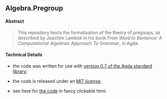 ## Algebra.Pregroup


#### Abstract

> This repository hosts the formalisation of the theory of pregoups,
> as described by Joachim Lambek in his book *From Word to Sentence: A
> Computational Algebraic Approach To Grammar*, in Agda.

#### Technical Details

  - the code was written for use with [version 0.7 of the Agda standard
    library](http://www.cse.chalmers.se/~nad/software/lib-0.7.tar.gz);

  - the code is released under an [MIT license](code/LICENSE);

  - see here for [the code](http://pepijnkokke.github.io/Algebra.Pregroup/html/Algebra.Pregroup.html)
    in fancy clickable html.
